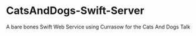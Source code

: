 # CatsAndDogs-Swift-Server
A bare bones Swift Web Service using Currasow for the Cats And Dogs Talk
